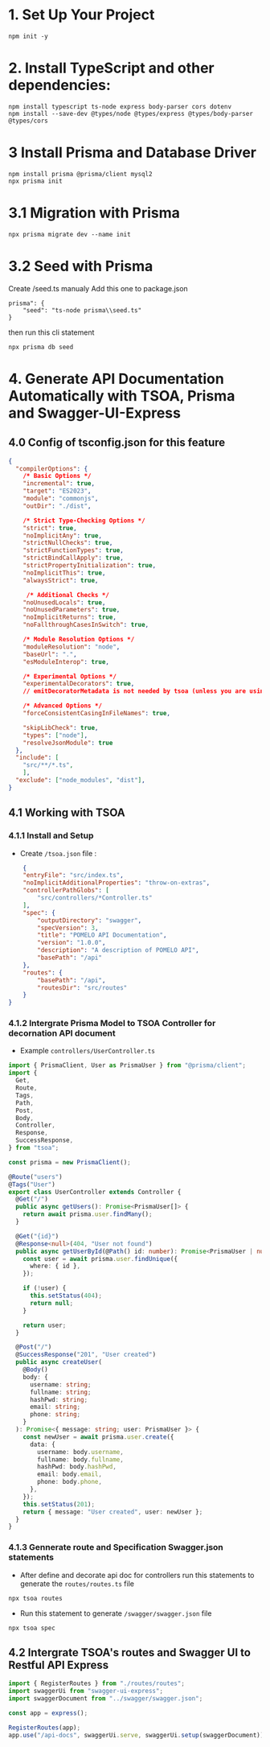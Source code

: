 # 1. Set Up Your Project

```npm init -y```

# 2. Install TypeScript and other dependencies:

```
npm install typescript ts-node express body-parser cors dotenv
npm install --save-dev @types/node @types/express @types/body-parser @types/cors
```

# 3 Install Prisma and Database Driver

```
npm install prisma @prisma/client mysql2
npx prisma init
```

# 3.1 Migration with Prisma
```
npx prisma migrate dev --name init
```
# 3.2 Seed with Prisma 
Create /seed.ts manualy
Add this one to package.json
```"
prisma": {
    "seed": "ts-node prisma\\seed.ts"
}
```
then run this cli statement
```
npx prisma db seed
```

# 4. Generate API Documentation Automatically with TSOA, Prisma and Swagger-UI-Express
## 4.0 Config of tsconfig.json for this feature 
```json
{
  "compilerOptions": {
    /* Basic Options */
    "incremental": true,
    "target": "ES2023",
    "module": "commonjs",
    "outDir": "./dist",

    /* Strict Type-Checking Options */
    "strict": true,
    "noImplicitAny": true,
    "strictNullChecks": true,
    "strictFunctionTypes": true,
    "strictBindCallApply": true,
    "strictPropertyInitialization": true,
    "noImplicitThis": true,
    "alwaysStrict": true,

     /* Additional Checks */
    "noUnusedLocals": true,
    "noUnusedParameters": true,
    "noImplicitReturns": true,
    "noFallthroughCasesInSwitch": true,

    /* Module Resolution Options */
    "moduleResolution": "node",
    "baseUrl": ".",
    "esModuleInterop": true,

    /* Experimental Options */
    "experimentalDecorators": true,
    // emitDecoratorMetadata is not needed by tsoa (unless you are using Custom Middlewares)

    /* Advanced Options */
    "forceConsistentCasingInFileNames": true,

    "skipLibCheck": true,
    "types": ["node"],
    "resolveJsonModule": true
  },
  "include": [
    "src/**/*.ts",  
    ],
  "exclude": ["node_modules", "dist"],
}
```

## 4.1 Working with TSOA 
### 4.1.1 Install and Setup 
- Create ```/tsoa.json``` file :
```json
    {
    "entryFile": "src/index.ts",
    "noImplicitAdditionalProperties": "throw-on-extras",
    "controllerPathGlobs": [
        "src/controllers/*Controller.ts"
    ],
    "spec": {
        "outputDirectory": "swagger",
        "specVersion": 3,
        "title": "POMELO API Documentation",
        "version": "1.0.0",
        "description": "A description of POMELO API",
        "basePath": "/api"
    },
    "routes": {
        "basePath": "/api",
        "routesDir": "src/routes"
    }
}
```

### 4.1.2 Intergrate Prisma Model to TSOA Controller for decornation API document
- Example ```controllers/UserController.ts```
```typescript
import { PrismaClient, User as PrismaUser } from "@prisma/client";
import {
  Get,
  Route,
  Tags,
  Path,
  Post,
  Body,
  Controller,
  Response,
  SuccessResponse,
} from "tsoa";

const prisma = new PrismaClient();

@Route("users")
@Tags("User")
export class UserController extends Controller {
  @Get("/")
  public async getUsers(): Promise<PrismaUser[]> {
    return await prisma.user.findMany();
  }

  @Get("{id}")
  @Response<null>(404, "User not found")
  public async getUserById(@Path() id: number): Promise<PrismaUser | null> {
    const user = await prisma.user.findUnique({
      where: { id },
    });

    if (!user) {
      this.setStatus(404);
      return null;
    }

    return user;
  }

  @Post("/")
  @SuccessResponse("201", "User created")
  public async createUser(
    @Body()
    body: {
      username: string;
      fullname: string;
      hashPwd: string;
      email: string;
      phone: string;
    }
  ): Promise<{ message: string; user: PrismaUser }> {
    const newUser = await prisma.user.create({
      data: {
        username: body.username,
        fullname: body.fullname,
        hashPwd: body.hashPwd,
        email: body.email,
        phone: body.phone,
      },
    });
    this.setStatus(201);
    return { message: "User created", user: newUser };
  }
}
```
### 4.1.3 Gennerate route and Specification Swagger.json statements
- After define and decorate api doc for controllers run this statements to generate the ```routes/routes.ts``` file 
```cli
npx tsoa routes
```
- Run this statement to generate ```/swagger/swagger.json``` file
```cli
npx tsoa spec
```
## 4.2 Intergrate TSOA's routes and Swagger UI to Restful API Express

```typescript
import { RegisterRoutes } from "./routes/routes";
import swaggerUi from "swagger-ui-express";
import swaggerDocument from "../swagger/swagger.json";

const app = express();

RegisterRoutes(app);
app.use("/api-docs", swaggerUi.serve, swaggerUi.setup(swaggerDocument));
```

